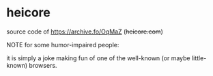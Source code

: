# heicore

source code of https://archive.fo/OqMaZ (~~heicore.com~~)

NOTE for some humor-impaired people: 

it is simply a joke making fun of one of the well-known (or maybe little-known) browsers.
